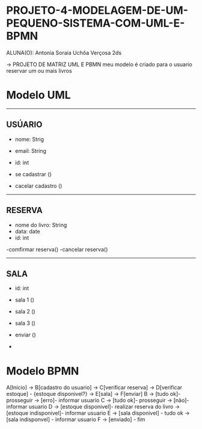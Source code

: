 # PROJETO-4-MODELAGEM-DE-UM-PEQUENO-SISTEMA-COM-UML-E-BPMN


ALUNA(O): Antonia Soraia Uchôa Verçosa 
2ds


-> PROJETO DE MATRIZ UML E PBMN
meu modelo é criado para o usuario reservar um ou mais livros


# Modelo UML
--------------------           
  USÚARIO                       
--------------------          
- nome: Strig                               
- email: String                                    
- id: int                                                
          
- se cadastrar ()               
- cacelar cadastro ()           
                                                                  
----------------------
RESERVA
----------------------
- nome do livro: String
- data: date
- id: int

-comfirmar reserva()
-cancelar reserva()

-------------------
SALA
-------------------
- id: int
- sala 1 ()
- sala 2 ()
- sala 3 ()

- enviar ()

- 
# Modelo BPMN
A[Início] -> B[cadastro do usuario] -> C[verificar reserva] -> D[verificar estoque] - {estoque disponivel?} -> E[sala] -> F[enviar]
B -> [tudo ok]- prosseguir -> [erro]- informar usuario
C -> [tudo ok]- prosseguir -> [não]- informar usuario 
D -> [estoque disponivel]- realizar reserva do livro ->[estoque indisponivel]- informar usuario
E -> [sala disponivel] - tudo ok -> [sala indisponvel] - informar usuario
F -> [enviado] - fim 


